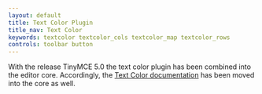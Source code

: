 ```yaml
---
layout: default
title: Text Color Plugin
title_nav: Text Color
keywords: textcolor textcolor_cols textcolor_map textcolor_rows
controls: toolbar button
---
```


With the release TinyMCE 5.0 the text color plugin has been combined into the editor core. Accordingly, the [Text Color documentation]({{site.baseurl}}/configure/content-appearance/#text-color) has been moved into the core as well.